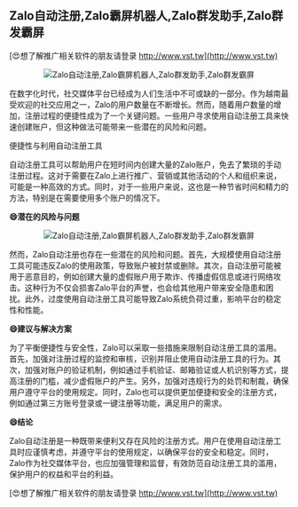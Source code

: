 ## **Zalo自动注册,Zalo霸屏机器人,Zalo群发助手,Zalo群发霸屏**

[😍想了解推广相关软件的朋友请登录 http://www.vst.tw](http://www.vst.tw)

 <center><img src="https://vst.tw/MP4/tuiguang/png/3.png" alt="Zalo自动注册,Zalo霸屏机器人,Zalo群发助手,Zalo群发霸屏"></center>

在数字化时代，社交媒体平台已经成为人们生活中不可或缺的一部分。作为越南最受欢迎的社交应用之一，Zalo的用户数量在不断增长。然而，随着用户数量的增加，注册过程的便捷性成为了一个关键问题。一些用户寻求使用自动注册工具来快速创建账户，但这种做法可能带来一些潜在的风险和问题。

便捷性与利用自动注册工具

自动注册工具可以帮助用户在短时间内创建大量的Zalo账户，免去了繁琐的手动注册过程。这对于需要在Zalo上进行推广、营销或其他活动的个人和组织来说，可能是一种高效的方式。同时，对于一些用户来说，这也是一种节省时间和精力的方法，特别是在需要使用多个账户的情况下。

**😄潜在的风险与问题**

 <center><img src="https://vst.tw/MP4/tuiguang/png/0.png" alt="Zalo自动注册,Zalo霸屏机器人,Zalo群发助手,Zalo群发霸屏"></center>

然而，Zalo自动注册也存在一些潜在的风险和问题。首先，大规模使用自动注册工具可能违反Zalo的使用政策，导致账户被封禁或删除。其次，自动注册可能被用于恶意目的，例如创建大量的虚假账户用于欺诈、传播虚假信息或进行网络攻击。这种行为不仅会损害Zalo平台的声誉，也会给其他用户带来安全隐患和困扰。此外，过度使用自动注册工具可能导致Zalo系统负荷过重，影响平台的稳定性和性能。

**😄建议与解决方案**

为了平衡便捷性与安全性，Zalo可以采取一些措施来限制自动注册工具的滥用。首先，加强对注册过程的监控和审核，识别并阻止使用自动注册工具的行为。其次，加强对账户的验证机制，例如通过手机验证、邮箱验证或人机识别等方式，提高注册的门槛，减少虚假账户的产生。另外，加强对违规行为的处罚和制裁，确保用户遵守平台的使用规定。同时，Zalo也可以提供更加便捷和安全的注册方式，例如通过第三方账号登录或一键注册等功能，满足用户的需求。

**😄结论**

Zalo自动注册是一种既带来便利又存在风险的注册方式。用户在使用自动注册工具时应谨慎考虑，并遵守平台的使用规定，以确保平台的安全和稳定。同时，Zalo作为社交媒体平台，也应加强管理和监督，有效防范自动注册工具的滥用，保护用户的权益和平台的利益。

[😍想了解推广相关软件的朋友请登录 http://www.vst.tw](http://www.vst.tw)



